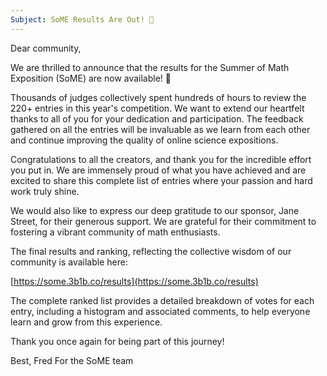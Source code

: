 ```yaml
---
Subject: SoME Results Are Out! 🌟
---
```


Dear community,

We are thrilled to announce that the results for the Summer of Math Exposition (SoME) are now available! 🎉

Thousands of judges collectively spent hundreds of hours to review the 220+ entries in this year's competition. We want to extend our heartfelt thanks to all of you for your dedication and participation. The feedback gathered on all the entries will be invaluable as we learn from each other and continue improving the quality of online science expositions.

Congratulations to all the creators, and thank you for the incredible effort you put in. We are immensely proud of what you have achieved and are excited to share this complete list of entries where your passion and hard work truly shine.

We would also like to express our deep gratitude to our sponsor, Jane Street, for their generous support. We are grateful for their commitment to fostering a vibrant community of math enthusiasts.


The final results and ranking, reflecting the collective wisdom of our community is available here:

[https://some.3b1b.co/results](https://some.3b1b.co/results)

The complete ranked list provides a detailed breakdown of votes for each entry, including a histogram and associated comments, to help everyone learn and grow from this experience.


Thank you once again for being part of this journey!

Best,
Fred
For the SoME team
